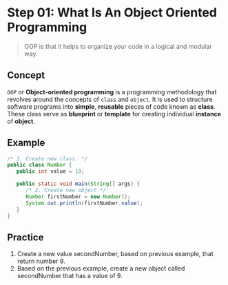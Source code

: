 # Step 01: What Is An Object Oriented Programming
  > OOP is that it helps to organize your code in a logical and modular way.

## Concept
`OOP` or **Object-oriented programming** is a programming methodology that revolves around the concepts of `class` and `object`. It is used to structure software programs into **simple**, **reusable** pieces of code known as **class**. These class serve as **blueprint** or **template** for creating individual **instance** of **object**.

## Example
```java
/* 1. Create new class. */
public class Number {
   public int value = 10;

   public static void main(String[] args) {
      /* 2. Create new object */
      Number firstNumber = new Number(); 
      System.out.println(firstNumber.value);
   }
}
```

## Practice

1. Create a new value secondNumber, based on previous example, that return number 9.
2. Based on the previous example, create a new object called secondNumber that has a value of 9.

